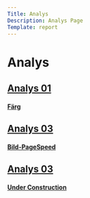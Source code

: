 ```yaml
---
Title: Analys
Description: Analys Page
Template: report
---
```

Analys
==================

<div class="kmombox">
	<a href="analys/analys01"><h2>Analys 01</h2></a>
	<a href="analys/analys01"><h4>Färg</h4></a>
</div>

<div class="kmombox">
	<a href="analys/analys02"><h2>Analys 03</h2></a>
	<a href="analys/analys02"><h4>Bild-PageSpeed</h4></a>
</div>

<div class="kmombox">
	<a href="analys/analys03"><h2>Analys 03</h2></a>
	<a href="analys/analys03"><h4>Under Construction</h4></a>
</div>
